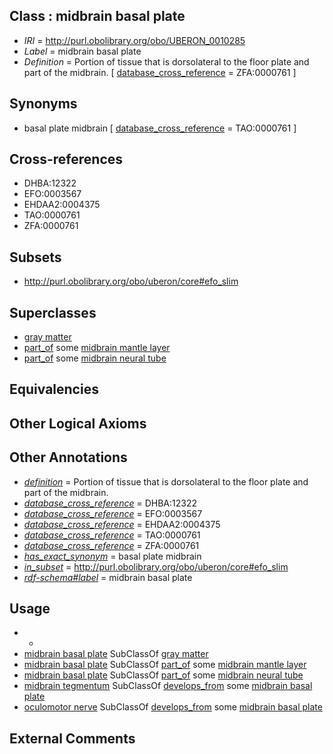 
## Class : midbrain basal plate

 * *IRI* = http://purl.obolibrary.org/obo/UBERON_0010285
 * *Label* = midbrain basal plate
 * *Definition* = Portion of tissue that is dorsolateral to the floor plate and part of the midbrain. [ [database_cross_reference](../../ef/oboInOwl#hasDbXref.md) = ZFA:0000761 ]

## Synonyms

 * basal plate midbrain [ [database_cross_reference](../../ef/oboInOwl#hasDbXref.md) = TAO:0000761 ]

## Cross-references

 * DHBA:12322
 * EFO:0003567
 * EHDAA2:0004375
 * TAO:0000761
 * ZFA:0000761

## Subsets

 * http://purl.obolibrary.org/obo/uberon/core#efo_slim

## Superclasses

 * [gray matter](../../UBERON/20/UBERON_0002020.md)
 * [part_of](../../BFO/50/BFO_0000050.md) some [midbrain mantle layer](../../UBERON/81/UBERON_0009581.md)
 * [part_of](../../BFO/50/BFO_0000050.md) some [midbrain neural tube](../../UBERON/86/UBERON_0010286.md)

## Equivalencies


## Other Logical Axioms


## Other Annotations

 * *[definition](../../IAO/15/IAO_0000115.md)* = Portion of tissue that is dorsolateral to the floor plate and part of the midbrain.
 * *[database_cross_reference](../../ef/oboInOwl#hasDbXref.md)* = DHBA:12322
 * *[database_cross_reference](../../ef/oboInOwl#hasDbXref.md)* = EFO:0003567
 * *[database_cross_reference](../../ef/oboInOwl#hasDbXref.md)* = EHDAA2:0004375
 * *[database_cross_reference](../../ef/oboInOwl#hasDbXref.md)* = TAO:0000761
 * *[database_cross_reference](../../ef/oboInOwl#hasDbXref.md)* = ZFA:0000761
 * *[has_exact_synonym](../../ym/oboInOwl#hasExactSynonym.md)* = basal plate midbrain
 * *[in_subset](../../et/oboInOwl#inSubset.md)* = http://purl.obolibrary.org/obo/uberon/core#efo_slim
 * *[rdf-schema#label](../../el/rdf-schema#label.md)* = midbrain basal plate

## Usage

 * -
 * [midbrain basal plate](../../UBERON/85/UBERON_0010285.md) SubClassOf [gray matter](../../UBERON/20/UBERON_0002020.md)
 * [midbrain basal plate](../../UBERON/85/UBERON_0010285.md) SubClassOf [part_of](../../BFO/50/BFO_0000050.md) some [midbrain mantle layer](../../UBERON/81/UBERON_0009581.md)
 * [midbrain basal plate](../../UBERON/85/UBERON_0010285.md) SubClassOf [part_of](../../BFO/50/BFO_0000050.md) some [midbrain neural tube](../../UBERON/86/UBERON_0010286.md)
 * [midbrain tegmentum](../../UBERON/43/UBERON_0001943.md) SubClassOf [develops_from](../../RO/02/RO_0002202.md) some [midbrain basal plate](../../UBERON/85/UBERON_0010285.md)
 * [oculomotor nerve](../../UBERON/43/UBERON_0001643.md) SubClassOf [develops_from](../../RO/02/RO_0002202.md) some [midbrain basal plate](../../UBERON/85/UBERON_0010285.md)

## External Comments

